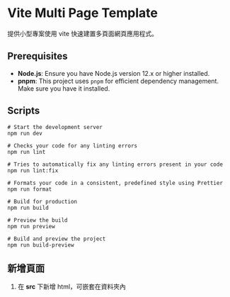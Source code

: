 # Vite Multi Page Template
提供小型專案使用 vite 快速建置多頁面網頁應用程式。

## Prerequisites
- **Node.js**: Ensure you have Node.js version 12.x or higher installed.
- **pnpm**: This project uses `pnpm` for efficient dependency management. Make sure you have it installed.

## Scripts
```
# Start the development server
npm run dev

# Checks your code for any linting errors
npm run lint

# Tries to automatically fix any linting errors present in your code
npm run lint:fix

# Formats your code in a consistent, predefined style using Prettier
npm run format

# Build for production
npm run build

# Preview the build
npm run preview

# Build and preview the project
npm run build-preview
```

## 新增頁面
1. 在 **src** 下新增 html，可嵌套在資料夾內
